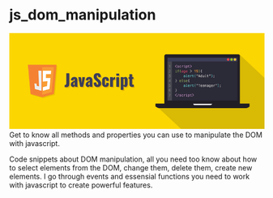 # js_dom_manipulation
![js](https://github.com/Yudai-creator/js_dom_manipulation/blob/master/javascript-illustration.png)
Get to know all methods and properties you can use to manipulate the DOM with javascript.

Code snippets about DOM manipulation, all you need too know about how to select elements from the DOM, change them, delete them, create new elements.
I go through events and essensial functions you need to work with javascript to create powerful features.
